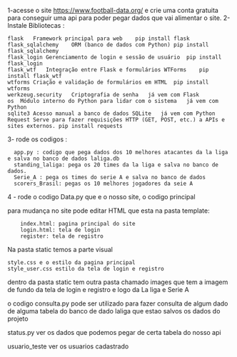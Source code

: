 1-acesse o site https://www.football-data.org/ e crie uma conta gratuita para conseguir uma api para poder pegar dados que vai alimentar o site.
2-Instale Bibliotecas :

    flask	Framework principal para web	pip install flask
    flask_sqlalchemy	ORM (banco de dados com Python)	pip install flask_sqlalchemy
    flask_login	Gerenciamento de login e sessão de usuário	pip install flask_login
    flask_wtf	Integração entre Flask e formulários WTForms	pip install flask_wtf
    wtforms	Criação e validação de formulários em HTML	pip install wtforms
    werkzeug.security	Criptografia de senha	já vem com Flask
    os	Módulo interno do Python para lidar com o sistema	já vem com Python
    sqlite3	Acesso manual a banco de dados SQLite	já vem com Python
    Request Serve para fazer requisições HTTP (GET, POST, etc.) a APIs e sites externos. pip install requests
    
3- rode os codigos :
      
      app.py : codigo que pega dados dos 10 melhores atacantes da la liga e salva no banco de dados laliga.db
      standing_laliga: pega os 20 times da la liga e salva no banco de dados.
      Serie_A : pega os times do serie A e salva no banco de dados
      scorers_Brasil: pegas os 10 melhores jogadores da seie A
      
4 - rode o codigo Data.py que e o nosso site, o codigo principal


para mudança no site pode editar HTML que esta na pasta template:

        index.html: pagina principal do site
        login.html: tela de login
        register: tela de registro

Na pasta static temos a parte visual

    style.css e o estilo da pagina principal
    style_user.css estilo da tela de login e registro

dentro da pasta static tem outra pasta chamado images que tem a imagem de fundo da tela de login e registro e logo da La liga e Serie A


o codigo consulta.py pode ser utilizado para fazer consulta de algum dado de alguma tabela do banco de dado laliga que estao salvos os dados do projeto

status.py ver os dados que podemos pegar de certa tabela do nosso api 

usuario_teste ver os usuarios cadastrado
